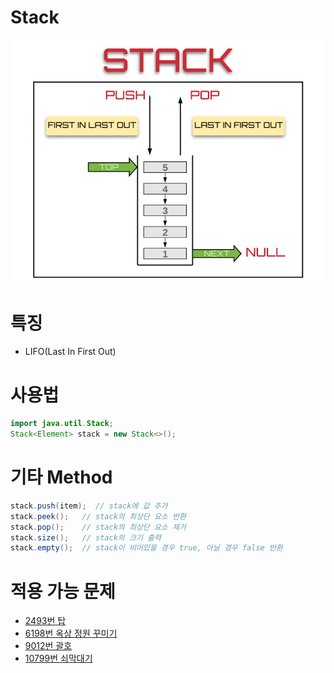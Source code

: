 # Stack

<p align="center">
  <img src="./img/stack.png">
</p>

# 특징
- LIFO(Last In First Out)

# 사용법

```java
import java.util.Stack;
Stack<Element> stack = new Stack<>();
```

# 기타 Method

```java
stack.push(item);  // stack에 값 추가
stack.peek();   // stack의 최상단 요소 반환
stack.pop();    // stack의 최상단 요소 제거
stack.size();   // stack의 크기 출력
stack.empty();  // stack이 비어있을 경우 true, 아닐 경우 false 반환
```

# 적용 가능 문제 
- <a href = https://www.acmicpc.net/problem/2493 >2493번 탑</a> 
- <a href = https://www.acmicpc.net/problem/6198 >6198번 옥상 정원 꾸미기</a> 
- <a href = https://www.acmicpc.net/problem/9012 >9012번 괄호</a> 
- <a href = https://www.acmicpc.net/problem/10799 >10799번 쇠막대기</a> 